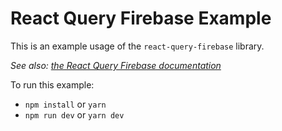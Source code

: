 # React Query Firebase Example

This is an example usage of the `react-query-firebase` library.

_See also: [the React Query Firebase documentation](https://react-query-firebase.invertase.dev/)_


To run this example:

- `npm install` or `yarn`
- `npm run dev` or `yarn dev`
